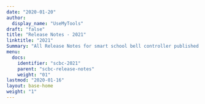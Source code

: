 ```yaml
---
date: "2020-01-20"
author:
  display_name: "UseMyTools"
draft: "false"
title: "Release Notes - 2021"
linktitle: "2021"
Summary: "All Release Notes for smart school bell controller published in 2021 are listed here."
menu:
  docs:
    identifier: "scbc-2021"
    parent: "scbc-release-notes"
    weight: "01"
lastmod: "2020-01-16"
layout: base-home
weight: "1"
---
```

